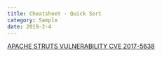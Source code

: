 ```yaml
---
title: Cheatsheet - Quick Sort
category: Sample
date: 2019-2-4
---
```


[APACHE STRUTS VULNERABILITY CVE 2017-5638](/_cheatsheet/e1/APACHE%20STRUTS.txt)
